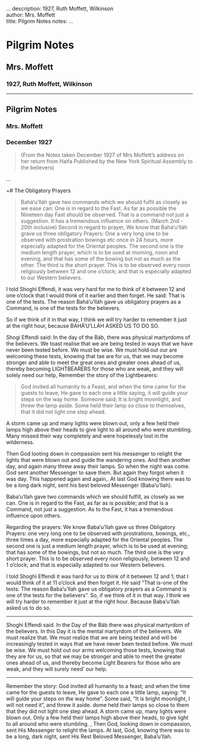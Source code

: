 ...
description: 1927, Ruth Moffett, Wilkinson  
author: Mrs. Moffett  
title: Pilgrim Notes 
notes:
...


# Pilgrim Notes  
## Mrs. Moffett  
### 1927, Ruth Moffett, Wilkinson  

------




## Pilgrim Notes

### Mrs. Moffett

### December 1927

> (From the Notes taken December 1927 of Mrs Moffett’s address on her return from Haifa Published by the New York Spiritual Assembly to the believers)  

...

+# The Obligatory Prayers

> Bahá’u’lláh gave two commands which we should fulfil as closely as we ease can: One is in regard to the Fast. As far as possible the Nineteen day Fast should be observed. That is a command not just a suggestion. It has a tremendous influence on others. (March 2nd - 20th inclusive) Second in regard to prayer, We know that Bahá’u’lláh grave us three obligatory Prayers: One a very long one to be observed with prostration bowings etc once in 24 hours, more especially adapted for the Oriental peoples. The second one is the medium length prayer, which is to be used at morning, noon and evening, and that has some of the bowing but not as much as the other. The third is the short prayer. This is to be observed every noon religiously between 12 and one o’clock; and that is especially adapted to our Western believers.  

I told Shoghi Effendi, it was very hard for me to think of it between 12 and one o’clock that I would think of it earlier and then forget. He said: That is one of the tests. The reason Bahá’u’lláh gave us obligatory prayers as a Command, is one of the tests for the believers.   

So if we think of it in that way, I think we will try harder to remember it just at the right hour, because BAHÁ’U’LLÁH ASKED US TO DO SO.   

Shogi Effendi said: In the day of the Báb, there was physical martyrdoms of the believers. We toast realise that we are being tested in ways that we have never been tested before. We must be wise. We must hold out our are welcoming these tests, knowing that tae are for us, that we may become stronger and able to meet the great ones and greater ones ahead of us, thereby becoming LIGHTBEARERS for those who are weak, and they will solely need our help, Remember the story of the Lightbearers:  

> God invited all humanity to a Feast, and when the time came for the guests to leave, He gave to each one a little saying, it will guide your steps on the way home. Someone said; It is bright moonlight, and threw the lamp aside. Some held their lamp so close to themselves, that it did not light one step ahead.

>   
A storm came up and many lights were blown out, only a few held their lamps high above their heads to give light to all around who were stumbling. Many missed their way completely and were hopelessly lost in the wilderness.

>   
Then God looting down in compassion sent his messenger to relight the lights that were blown out and guide the wandering ones. And then another day, and again many threw away their lamps. So when the night was come. God sent another Messenger to save them. But again they forgot when it was day. This happened again and again,. At last God knowing there was to be a long dark night, sent his best beloved Messenger (Baba’u’llah).

Baba’u’llah gave two commands which we should fulfill, as closely as we can. One is in regard to the Fast, as far as is possible; and that is a Command, not just a suggestion. As to the Fast, it has a tremendous influence upon others.   

Regarding the prayers: We know Baba’u’llah gave us three Obligatory Prayers: one very long one to be observed with prostrations, bowings, etc., three times a day, more especially adapted for the Oriental peoples. The second one is just a medium length prayer, which is to be used at evening; that has some of the bowings, but not so much. The third one is the very short prayer. This is to be observed every noon religiously, between 12 and 1 o’clock; and that is especially adapted to our Western believers.  

I told Shoghi Effendi it was hard for us to think of it between 12 and 1; that I would think of it at 11 o’clock and then forget it. He said “That is-one of the tests: The reason Baba’u’llah gave us obligatory prayers as a Command is one of the tests for the believers”. So, if we think of it in that way. I think we will try harder to remember it just at the right hour. Because Baba’u’llah asked us to do so.   

------
Shoghi Effendi said. In the Day of the Báb there was physical martyrdom of the believers. In this Day it is the mental martyrdom of the believers. We must realize that. We must realize that we are being tested and will be increasingly tested in ways that we have never been tested before. We must be wise. We must hold out our arms welcoming those tests, knowing that they are for us, so that we may be stronger and able to meet the greater ones ahead of us, and thereby become Light Bearers for those who are weak, and they will surely need’ our help.  

------
Remember the story: God invited all humanity to a feast; and when the time came for the guests to leave, He gave to each one a little lamp, saying: “It will guide your steps on the way home”. Some said, “It is bright moonlight, I will not need it”, and threw it aside. dome held their lamps so close to them that they did not light one step ahead. A storm came up, many lights were blown out. Only a few held their lamps high above their heads, to give light to all around who were stumbling. , Then God, looking down in compassion, sent His Messenger to relight the lamps. At last, God, knowing there was to be a long, dark night, sent His Rest Beloved Messenger, Baba’u’llah.